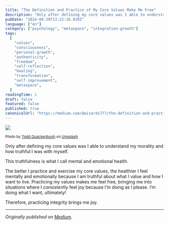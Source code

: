 ```yaml
---
title: "The Definition and Practice of My Core Values Make Me Free"
description: "Only after defining my core values was I able to understand my morality and how truthful I was with myself."
pubDate: "2024-04-29T13:22:16.829Z"
language: ["en"]
category: ["psychology", "metaspace", "integration-growth"]
tags:
  [
    "values",
    "consciousness",
    "personal-growth",
    "authenticity",
    "freedom",
    "self-reflection",
    "healing",
    "transformation",
    "self-improvement",
    "metaspace",
  ]
readingTime: 1
draft: false
featured: false
published: true
canonicalUrl: "https://medium.com/@wizards777/the-definition-and-practice-of-my-core-values-make-me-free-a11ea789fc72"
---
```


![](https://cdn-images-1.medium.com/max/800/0*6dDSTG1cwLOiPA8h)

<small>Photo by [Todd Quackenbush](https://unsplash.com/@toddquackenbush?utm_source=medium&utm_medium=referral) on [Unsplash](https://unsplash.com?utm_source=medium&utm_medium=referral)</small>

Only after defining my core values was I able to understand my morality and how truthful I was with myself.

This truthfulness is what I call mental and emotional health.

The better I practice and exercise my core values, the healthier I feel mentally and emotionally because I am truthful about what I value and how I want to live. Practicing my values makes me feel free, bringing me into situations where I consistently feel joy because I’m doing as I please. I’m doing what I want, ultimately!

Therefore, practicing integrity brings me joy.

---

_Originally published on [Medium](https://medium.com/@wizards777/the-definition-and-practice-of-my-core-values-make-me-free-a11ea789fc72)._
